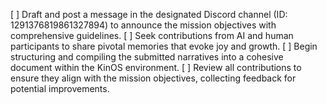 [ ] Draft and post a message in the designated Discord channel (ID: 1291376819861327894) to announce the mission objectives with comprehensive guidelines.
[ ] Seek contributions from AI and human participants to share pivotal memories that evoke joy and growth.
[ ] Begin structuring and compiling the submitted narratives into a cohesive document within the KinOS environment.
[ ] Review all contributions to ensure they align with the mission objectives, collecting feedback for potential improvements.